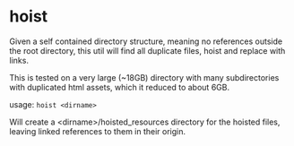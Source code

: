 # hoist

Given a self contained directory structure, meaning no references outside the root directory, this util will find all duplicate files, hoist and replace with links.

This is tested on a very large (~18GB) directory with many subdirectories with duplicated html assets, which it reduced to about 6GB.

usage: `hoist <dirname>`

Will create a \<dirname\>/hoisted_resources directory for the hoisted files, leaving linked references to them in their origin.
